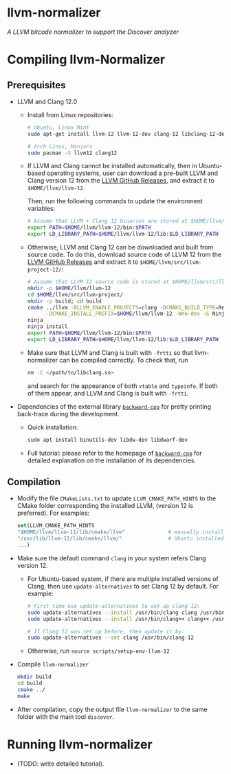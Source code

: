 llvm-normalizer
====================
*A LLVM bitcode normalizer to support the Discover analyzer*

# Compiling llvm-Normalizer

## Prerequisites

- LLVM and Clang 12.0

  + Install from Linux repositories:

    ```sh
    # Ubuntu, Linux Mint
    sudo apt-get install llvm-12 llvm-12-dev clang-12 libclang-12-dev

    # Arch Linux, Manjaro
    sudo pacman -S llvm12 clang12
    ```
  + If LLVM and Clang cannot be installed automatically, then in Ubuntu-based
    operating systems, user can download a pre-built LLVM and Clang version 12
    from the [LLVM GitHub Releases](https://github.com/llvm/llvm-project/releases), and extract it to `$HOME/llvm/llvm-12`.

    Then, run the following commands to update the environment variables:

    ``` sh
    # Assume that LLVM + Clang 12 binaries are stored at $HOME/llvm/llvm-12/
    export PATH=$HOME/llvm/llvm-12/bin:$PATH
    export LD_LIBRARY_PATH=$HOME/llvm/llvm-12/lib:$LD_LIBRARY_PATH
    ```

  + Otherwise, LLVM and Clang 12 can be downloaded and built from source code.
    To do this, download source code of LLVM 12 from the [LLVM GitHub
    Releases](https://github.com/llvm/llvm-project/releases) and extract it to `$HOME/llvm/src/llvm-project-12/`:

    ``` sh
    # Assume that LLVM 12 source code is stored at $HOME/llvm/src/llvm-project/
    mkdir -p $HOME/llvm/llvm-12
    cd $HOME/llvm/src/llvm-project/
    mkdir -p build; cd build
    cmake ../llvm -DLLVM_ENABLE_PROJECTS=clang -DCMAKE_BUILD_TYPE=Release \
          -DCMAKE_INSTALL_PREFIX=$HOME/llvm/llvm-12 -Wno-dev -G Ninja
    ninja
    ninja install
    export PATH=$HOME/llvm/llvm-12/bin:$PATH
    export LD_LIBRARY_PATH=$HOME/llvm/llvm-12/lib:$LD_LIBRARY_PATH
    ```

  + Make sure that LLVM and Clang is built with `-frtti` so that llvm-normalizer
    can be compiled correctly. To check that, run

    ```sh
    nm -C </path/to/libclang.so>
    ```

    and search for the appearance of both `vtable` and `typeinfo`. If
    both of them appear, and LLVM and Clang is built with `-frtti`.

- Dependencies of the external library [`backward-cpp`](https://github.com/bombela/backward-cpp) for pretty printing
  back-trace during the development.

  + Quick installation:

    ```sh
    sudo apt install binutils-dev libdw-dev libdwarf-dev

    ```

  + Full tutorial: please refer to the homepage of [`backward-cpp`](https://github.com/bombela/backward-cpp) for
    detailed explanation on the installation of its dependencies.

## Compilation

- Modify the file `CMakeLists.txt` to update `LLVM_CMAKE_PATH_HINTS` to the
  CMake folder corresponding the installed LLVM, (version 12 is preferred).
  For examples:

  ``` cmake
  set(LLVM_CMAKE_PATH_HINTS
  "$HOME/llvm/llvm-12/lib/cmake/llvm"              # manually installed
  "/usr/lib/llvm-12/lib/cmake/llvm/"               # Ubuntu installed
  ...)
  ```

- Make sure the default command `clang` in your system refers Clang version 12.

  + For Ubuntu-based system, if there are multiple installed versions of Clang,
    then use `update-alternatives` to set Clang 12 by default. For example:

    ```sh
    # First time use update-alternatives to set up clang 12:
    sudo update-alternatives --install /usr/bin/clang clang /usr/bin/clang-12 90
    sudo update-alternatives --install /usr/bin/clang++ clang++ /usr/bin/clang++-12 90

    # If Clang 12 was set up before, then update it by:
    sudo update-alternatives --set clang /usr/bin/clang-12
    ```

  + Otherwise, run `source scripts/setup-env-llvm-12`

- Compile `llvm-normalizer`

  ``` bash
  mkdir build
  cd build
  cmake ../
  make
  ```

- After compilation, copy the output file `llvm-normalizer` to the same folder
  with the main tool `discover`.

# Running llvm-normalizer

- (TODO: write detailed tutorial).
